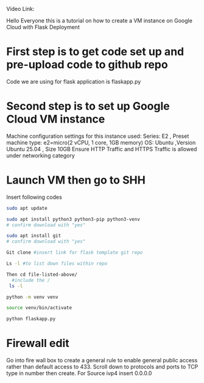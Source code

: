 Video Link: 

Hello Everyone this is a tutorial on how to create a VM instance on Google Cloud with Flask Deployment


# First step is to get code set up and pre-upload code to github repo 
Code we are using for flask application is flaskapp.py

# Second step is to set up Google Cloud VM instance
Machine configuration settings for this instance used: 
Series: E2 , Preset machine type: e2=micro(2 vCPU, 1 core, 1GB memory) 
OS: Ubuntu ,Version Ubuntu 25.04 , Size 10GB
Ensure HTTP Traffic and HTTPS Traffic is allowed under networking category

# Launch VM then go to SHH
Insert following codes
```bash
sudo apt update 
```
```bash
sudo apt install python3 python3-pip python3-venv
# confirm download with "yes"
```
```bash
sudo apt install git
# confirm download with "yes"
```
```bash
Git clone #insert link for flask template git repo 
```
```bash
Ls -l #to list down files within repo
```
```bash
Then cd file-listed-above/
  #include the /
 ls -l
```
```bash
python -m venv venv
```
```bash
source venv/bin/activate
```
```bash
python flaskapp.py
```
# Firewall edit
Go into fire wall box to create a general rule to enable general public access rather than default access to 433. 
Scroll down to protocols and ports to TCP type in number then create. 
For Source ivp4 insert 0.0.0.0
